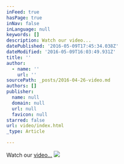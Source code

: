 ```yaml
---
inFeed: true
hasPage: true
inNav: false
inLanguage: null
keywords: []
description: Watch our video...
datePublished: '2016-05-09T17:45:34.038Z'
dateModified: '2016-05-09T16:03:49.931Z'
title: ''
author:
  - name: ''
    url: ''
sourcePath: _posts/2016-04-26-video.md
authors: []
publisher:
  name: null
  domain: null
  url: null
  favicon: null
starred: false
url: video/index.html
_type: Article

---
```

Watch our [video...][0]
![](https://the-grid-user-content.s3-us-west-2.amazonaws.com/9a6b3035-9e1f-45ba-9cbd-0427c1287b4d.jpg)

[0]: https://vimeo.com/148728947